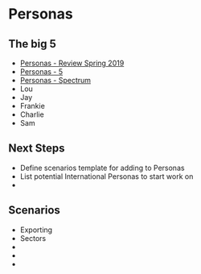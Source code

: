 # Personas

## The big 5
- [Personas - Review Spring 2019](/files/5personas.pdf)
- [Personas - 5](/files/personas.pdf)
- [Personas - Spectrum](/files/spectrum.pdf)
- Lou
- Jay
- Frankie
- Charlie
- Sam


## Next Steps
- Define scenarios template for adding to Personas
- List potential International Personas to start work on
-


## Scenarios
- Exporting
- Sectors
-
-
-
